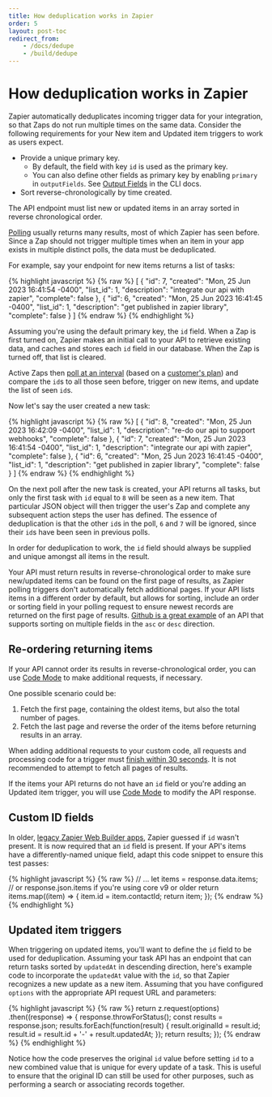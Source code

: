 ```yaml
---
title: How deduplication works in Zapier
order: 5
layout: post-toc
redirect_from: 
    - /docs/dedupe
    - /build/dedupe
---
```


# How deduplication works in Zapier

Zapier automatically deduplicates incoming trigger data for your integration, so that Zaps do not run multiple times on the same data. Consider the following requirements for your New item and Updated item triggers to work as users expect. 

- Provide a unique primary key.
  - By default, the field with key `id` is used as the primary key.
  - You can also define other fields as primary key by enabling `primary` in `outputFields`. See [Output Fields](https://github.com/zapier/zapier-platform/blob/main/packages/cli/README.md#output-fields) in the CLI docs.
- Sort reverse-chronologically by time created.

The API endpoint must list new or updated items in an array sorted in reverse chronological order.

[Polling](https://platform.zapier.com/build/trigger) usually returns many results, most of which Zapier has seen before. Since a Zap should not trigger multiple times when an item in your app exists in multiple distinct polls, the data must be deduplicated. 

For example, say your endpoint for new items returns a list of tasks:

{% highlight javascript %}
{% raw %}
[
  {
    "id": 7,
    "created": "Mon, 25 Jun 2023 16:41:54 -0400",
    "list_id": 1,
    "description": "integrate our api with zapier",
    "complete": false
  },
  {
    "id": 6,
    "created": "Mon, 25 Jun 2023 16:41:45 -0400",
    "list_id": 1,
    "description": "get published in zapier library",
    "complete": false
  }
]
{% endraw %}
{% endhighlight %}

Assuming you're using the default primary key, the `id` field. When a Zap is first turned on, Zapier makes an initial call to your API to retrieve existing data, and caches and stores each `id` field in our database. When the Zap is turned off, that list is cleared.

Active Zaps then [poll at an interval](https://help.zapier.com/hc/en-us/articles/8496181725453#01H8C8M008GXFT36C42W1157P0) (based on a [customer's plan](https://zapier.com/pricing)) and compare the `id`s to all those seen before, trigger on new items, and update the list of seen `id`s.  

Now let's say the user created a new task:

{% highlight javascript %}
{% raw %}
[
  {
    "id": 8,
    "created": "Mon, 25 Jun 2023 16:42:09 -0400",
    "list_id": 1,
    "description": "re-do our api to support webhooks",
    "complete": false
  },
  {
    "id": 7,
    "created": "Mon, 25 Jun 2023 16:41:54 -0400",
    "list_id": 1,
    "description": "integrate our api with zapier",
    "complete": false
  },
  {
    "id": 6,
    "created": "Mon, 25 Jun 2023 16:41:45 -0400",
    "list_id": 1,
    "description": "get published in zapier library",
    "complete": false
  }
]
{% endraw %}
{% endhighlight %}

On the next poll after the new task is created, your API returns all tasks, but only the first task with `id` equal to `8` will be seen as a new item. That particular JSON object will then trigger the user's Zap and complete any subsequent action steps the user has defined. The essence of deduplication is that the other `id`s in the poll, `6` and `7` will be ignored, since their `id`s have been seen in previous polls. 

In order for deduplication to work, the `id` field should always be supplied and unique amongst all items in the result. 

Your API must return results in reverse-chronological order to make sure new/updated items can be found on the first page of results, as Zapier polling triggers don't automatically fetch additional pages. If your API lists items in a different order by default, but allows for sorting, include an order or sorting field in your polling request to ensure newest records are returned on the first page of results. [Github is a great example](https://docs.github.com/en/rest/issues/issues?apiVersion=2022-11-28#list-repository-issues) of an API that supports sorting on multiple fields in the `asc` or `desc` direction.

## Re-ordering returning items 

If your API cannot order its results in reverse-chronological order, you can use [Code Mode](https://platform.zapier.com/build/code-mode) to make additional requests, if necessary.

One possible scenario could be:

1. Fetch the first page, containing the oldest items, but also the total number of pages.
2. Fetch the last page and reverse the order of the items before returning results in an array.

When adding additional requests to your custom code, all requests and processing code for a trigger must [finish within 30 seconds](https://platform.zapier.com/build/operating-constraints#timeouts-triggers). It is not recommended to attempt to fetch all pages of results.

If the items your API returns do not have an `id` field or you're adding an Updated item trigger, you will use [Code Mode](https://platform.zapier.com/build/code-mode) to modify the API response.

## Custom ID fields

In older, [legacy Zapier Web Builder apps](https://platform.zapier.com/manage/versions-legacy), Zapier guessed if `id` wasn't present. It is now required that an `id` field is present. If your API's items have a differently-named unique field, adapt this code snippet to ensure this test passes:

{% highlight javascript %}
{% raw %}
// ...
let items = response.data.items; // or response.json.items if you're using core v9 or older
return items.map((item) => {
  item.id = item.contactId;
  return item;
});
{% endraw %}
{% endhighlight %}


## Updated item triggers

When triggering on updated items, you'll want to define the `id` field to be used for deduplication. Assuming your task API has an endpoint that can return tasks sorted by `updatedAt` in descending direction, here's example code to incorporate the `updatedAt` value with the `id`, so that Zapier recognizes a new update as a new item. Assuming that you have configured `options` with the appropriate API request URL and parameters:

{% highlight javascript %}
{% raw %}
return z.request(options)
  .then((response) => {
    response.throwForStatus();
    const results = response.json;
    results.forEach(function(result) {
      result.originalId = result.id;
      result.id = result.id + '-' + result.updatedAt;
    });
    return results;
  });
{% endraw %}
{% endhighlight %}

Notice how the code preserves the original `id` value before setting `id` to a new combined value that is unique for every update of a task. This is useful to ensure that the original ID can still be used for other purposes, such as performing a search or associating records together.

